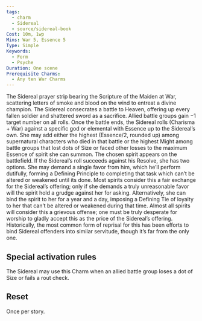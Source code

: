 ```yaml
---
tags:
  - charm
  - Sidereal
  - source/sidereal-book
Cost: 10m, 1wp
Mins: War 5, Essence 5
Type: Simple
Keywords:
  - Form
  - Psyche
Duration: One scene
Prerequisite Charms:
  - Any ten War Charms
---
```

The Sidereal prayer strip bearing the Scripture of the Maiden at War, scattering letters of smoke and blood on the wind to entreat a divine champion. The Sidereal consecrates a battle to Heaven, offering up every fallen soldier and shattered sword as a sacrifice. Allied battle groups gain −1 target number on all rolls. Once the battle ends, the Sidereal rolls (Charisma + War) against a specific god or elemental with Essence up to the Sidereal’s own. She may add either the highest (Essence/2, rounded up) among supernatural characters who died in that battle or the highest Might among battle groups that lost dots of Size or faced other losses to the maximum Essence of spirit she can summon. The chosen spirit appears on the battlefield. If the Sidereal’s roll succeeds against his Resolve, she has two options. She may demand a single favor from him, which he’ll perform dutifully, forming a Defining Principle to completing that task which can’t be altered or weakened until its done. Most spirits consider this a fair exchange for the Sidereal’s offering; only if she demands a truly unreasonable favor will the spirit hold a grudge against her for asking. Alternatively, she can bind the spirit to her for a year and a day, imposing a Defining Tie of loyalty to her that can’t be altered or weakened during that time. Almost all spirits will consider this a grievous offense; one must be truly desperate for worship to gladly accept this as the price of the Sidereal’s offering. Historically, the most common form of reprisal for this has been efforts to bind Sidereal offenders into similar servitude, though it’s far from the only one. 

## Special activation rules

The Sidereal may use this Charm when an allied battle group loses a dot of Size or fails a rout check. 
## Reset
Once per story.